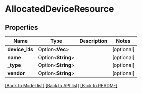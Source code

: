 # AllocatedDeviceResource

## Properties

| Name           | Type                    | Description | Notes      |
| -------------- | ----------------------- | ----------- | ---------- |
| **device_ids** | Option<**Vec<String>**> |             | [optional] |
| **name**       | Option<**String**>      |             | [optional] |
| **\_type**     | Option<**String**>      |             | [optional] |
| **vendor**     | Option<**String**>      |             | [optional] |

[[Back to Model list]](../README.md#documentation-for-models)
[[Back to API list]](../README.md#documentation-for-api-endpoints)
[[Back to README]](../README.md)
